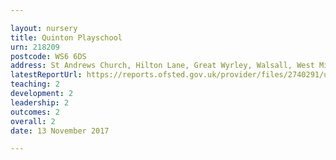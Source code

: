 ```yaml
---

layout: nursery
title: Quinton Playschool
urn: 218209
postcode: WS6 6DS
address: St Andrews Church, Hilton Lane, Great Wyrley, Walsall, West Midlands, WS6 6DS
latestReportUrl: https://reports.ofsted.gov.uk/provider/files/2740291/urn/218209.pdf
teaching: 2
development: 2
leadership: 2
outcomes: 2
overall: 2
date: 13 November 2017

---
```

